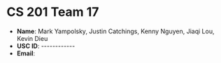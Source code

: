 # CS 201 Team 17

- **Name**: Mark Yampolsky, Justin Catchings, Kenny Nguyen, Jiaqi Lou, Kevin Dieu
- **USC ID**: ------------
- **Email**: 
